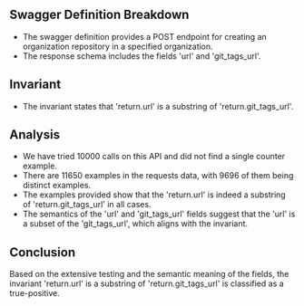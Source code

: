 ## Swagger Definition Breakdown
- The swagger definition provides a POST endpoint for creating an organization repository in a specified organization.
- The response schema includes the fields 'url' and 'git_tags_url'.

## Invariant
- The invariant states that 'return.url' is a substring of 'return.git_tags_url'.

## Analysis
- We have tried 10000 calls on this API and did not find a single counter example.
- There are 11650 examples in the requests data, with 9696 of them being distinct examples.
- The examples provided show that the 'return.url' is indeed a substring of 'return.git_tags_url' in all cases.
- The semantics of the 'url' and 'git_tags_url' fields suggest that the 'url' is a subset of the 'git_tags_url', which aligns with the invariant.

## Conclusion
Based on the extensive testing and the semantic meaning of the fields, the invariant 'return.url' is a substring of 'return.git_tags_url' is classified as a true-positive.
